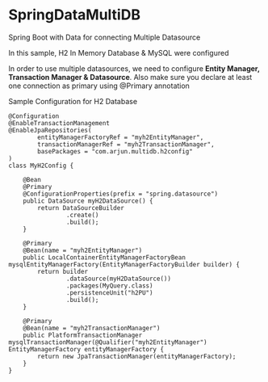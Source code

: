 # SpringDataMultiDB
Spring Boot with Data for connecting Multiple Datasource

In this sample, H2 In Memory Database & MySQL were configured

In order to use multiple datasources, we need to configure **Entity Manager, Transaction Manager & Datasource**. Also make sure you declare at least one connection as primary using @Primary annotation

Sample Configuration for H2 Database

```
@Configuration
@EnableTransactionManagement
@EnableJpaRepositories(
        entityManagerFactoryRef = "myh2EntityManager",
        transactionManagerRef = "myh2TransactionManager",
        basePackages = "com.arjun.multidb.h2config"
)
class MyH2Config {

    @Bean
    @Primary
    @ConfigurationProperties(prefix = "spring.datasource")
    public DataSource myH2DataSource() {
        return DataSourceBuilder
                .create()
                .build();
    }

    @Primary
    @Bean(name = "myh2EntityManager")
    public LocalContainerEntityManagerFactoryBean mysqlEntityManagerFactory(EntityManagerFactoryBuilder builder) {
        return builder
                .dataSource(myH2DataSource())
                .packages(MyQuery.class)
                .persistenceUnit("h2PU")
                .build();
    }

    @Primary
    @Bean(name = "myh2TransactionManager")
    public PlatformTransactionManager mysqlTransactionManager(@Qualifier("myh2EntityManager") EntityManagerFactory entityManagerFactory {
        return new JpaTransactionManager(entityManagerFactory);
    }
}
```
